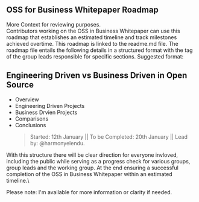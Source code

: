 ## OSS for Business Whitepaper Roadmap

More Context for reviewing purposes.\
Contributors working on the OSS in Business Whitepaper can use this roadmap that establishes an estimated timeline and track milestones achieved overtime. This roadmap is linked to the readme.md file.
The roadmap file entails the following details in a structured format with the tag of the group leads responsible for specific sections.
Suggested format: 
 <summary><h2> Engineering Driven vs Business Driven in Open Source </h2></summary>
 
- Overview
- Engineering Driven Projects
- Business Drvien Projects
- Comparisons
- Conclusions
   > Started: 12th January || To be Completed: 20th January || Lead by: @harmonyelendu.


With this structure there will be clear direction for everyone invloved, including the public while serving as a progress check for various groups, group leads and the working group. At the end ensuring a successful completion of the OSS in Business Whitepaper within an estimated timeline.\

Please note: I'm available for more information or clarity if needed. 
